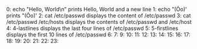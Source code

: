0: echo "Hello, World\n”  prints Hello, World and a new line
1: echo "(Ôo)' prints "(Ôo)'
2: cat /etc/passwd displays the content of /etc/passwd
3: cat /etc/passwd /etc/hosts displays the contents of /etc/passwd and /etc/host
4: 4-lastlines displays the last four lines of /etc/passwd
5: 5-firstlines displays the first 10 lines of /etc/passwd
6:
7:
9:
10:
11:
12:
13:
14:
15:
16:
17:
18:
19:
20:
21:
22:
23:
